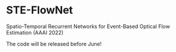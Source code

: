 # STE-FlowNet
Spatio-Temporal Recurrent Networks for Event-Based Optical Flow Estimation (AAAI 2022)

The code will be released before June!
